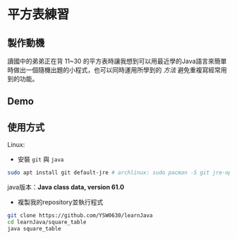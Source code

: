 # 平方表練習

## 製作動機
讀國中的弟弟正在背 11~30 的平方表時讓我想到可以用最近學的Java語言來簡單時做出一個隨機出題的小程式，也可以同時運用所學到的 *方法* 避免重複寫經常用到的功能。

## Demo


## 使用方式

Linux:

+ 安裝 ```git``` 與 ```java```
``` bash
sudo apt install git default-jre # archlinux: sudo pacman -S git jre-openjdk
```

java版本：**Java class data, version 61.0**

+ 複製我的repository並執行程式
``` bash
git clone https://github.com/YSW0630/learnJava
cd learnJava/square_table
java square_table
```